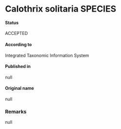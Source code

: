 # Calothrix solitaria SPECIES

#### Status
ACCEPTED

#### According to
Integrated Taxonomic Information System

#### Published in
null

#### Original name
null

### Remarks
null